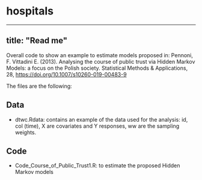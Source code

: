 # hospitals
---
title: "Read me"
---

Overall code to show an example to estimate models proposed in: Pennoni, F. Vittadini E. (2013). Analysing the course of public trust via Hidden Markov Models: a focus on the Polish society. Statistical Methods & Applications, 28, https://doi.org/10.1007/s10260-019-00483-9

The files are the following:

## Data 

- dtwc.Rdata: contains an example of the data used for the analysis:  id, col (time), X are covariates and Y responses, ww are the sampling weights.

## Code 

- Code_Course_of_Public_Trust1.R: to estimate the proposed Hidden Markov models 
